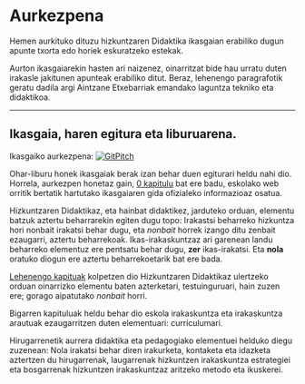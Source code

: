 # Aurkezpena

Hemen aurkituko dituzu hizkuntzaren Didaktika ikasgaian erabiliko dugun apunte txorta edo horiek eskuratzeko estekak.

Aurton ikasgaiarekin hasten ari naizenez, oinarritzat bide hau urratu duten irakasle jakitunen apunteak erabiliko ditut. Beraz, lehenengo paragrafotik geratu dadila argi Aintzane Etxebarriak emandako laguntza tekniko eta didaktikoa.

---

## Ikasgaia, haren egitura eta liburuarena.

Ikasgaiko aurkezpena: [![GitPitch](https://gitpitch.com/assets/badge.svg)](https://gitpitch.com/JuanAbasolo/HD/master?grs=github&t=white)

Ohar-liburu honek ikasgaiak berak izan behar duen egiturari heldu nahi dio. Horrela, aurkezpen honetaz gain, [0 kapitulu](/chapter1.md) bat ere badu, eskolako web orritik bertatik hartutako ikasgaiaren gida ofizialeko informazioaz osatua.

Hizkuntzaren Didaktikaz, eta hainbat didaktikez, jarduteko orduan, elementu batzuk aztertu beharrarekin egiten dugu topo: Irakastsi beharreko hizkuntza hori nonbait irakatsi behar dugu, eta _nonbait_ horrek izango ditu zenbait ezaugarri, aztertu beharrekoak. Ikas-irakaskuntzaz ari garenean landu beharreko elementuz ere pentsatu behar dugu, **zer** ikas-irakatsi. Eta **nola** oratuko diogun ere aztertu beharrekoetarik bat ere bada. 

 [Lehenengo kapituak](/1-testuingurua.md) kolpetzen dio Hizkuntzaren Didaktikaz ulertzeko orduan oinarrizko elementu baten azterketari, testuinguruari, hain zuzen ere; gorago aipatutako _nonbait_ horri.

Bigarren kapituluak heldu behar dio  eskola irakaskuntza eta irakaskuntza arautuak ezaugarritzen duten elementuari: curriculumari.

Hirugarrenetik aurrera didaktika eta pedagogiako elementuei helduko diegu zuzenean: Nola irakatsi behar diren irakurketa, kontaketa eta idazketa aztertzen du hirugarrenak, laugarrenak hizkuntzen irakaskuntza estrategiei eta bosgarrenak hizkuntzen irakaskuntzaz aritzeko metodo eta ikuskerei.



